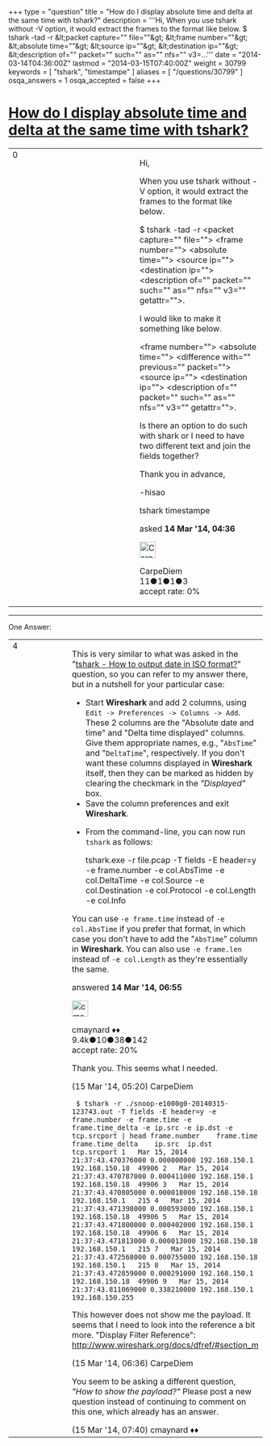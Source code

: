 +++
type = "question"
title = "How do I display absolute time and delta at the same time with tshark?"
description = '''Hi, When you use tshark without -V option, it would extract the frames to the format like below. $ tshark -tad -r &amp;lt;packet capture=&quot;&quot; file=&quot;&quot;&amp;gt; &amp;lt;frame number=&quot;&quot;&amp;gt; &amp;lt;absolute time=&quot;&quot;&amp;gt; &amp;lt;source ip=&quot;&quot;&amp;gt; &amp;lt;destination ip=&quot;&quot;&amp;gt; &amp;lt;description of=&quot;&quot; packet=&quot;&quot; such=&quot;&quot; as=&quot;&quot; nfs=&quot;&quot; v3=...'''
date = "2014-03-14T04:36:00Z"
lastmod = "2014-03-15T07:40:00Z"
weight = 30799
keywords = [ "tshark", "timestampe" ]
aliases = [ "/questions/30799" ]
osqa_answers = 1
osqa_accepted = false
+++

<div class="headNormal">

# [How do I display absolute time and delta at the same time with tshark?](/questions/30799/how-do-i-display-absolute-time-and-delta-at-the-same-time-with-tshark)

</div>

<div id="main-body">

<div id="askform">

<table id="question-table" style="width:100%;"><colgroup><col style="width: 50%" /><col style="width: 50%" /></colgroup><tbody><tr class="odd"><td style="width: 30px; vertical-align: top"><div class="vote-buttons"><span id="post-30799-upvote" class="ajax-command post-vote up" rel="nofollow" title="I like this post (click again to cancel)"> </span><div id="post-30799-score" class="post-score" title="current number of votes">0</div><span id="post-30799-downvote" class="ajax-command post-vote down" rel="nofollow" title="I dont like this post (click again to cancel)"> </span> <span id="favorite-mark" class="ajax-command favorite-mark" rel="nofollow" title="mark/unmark this question as favorite (click again to cancel)"> </span><div id="favorite-count" class="favorite-count"></div></div></td><td><div id="item-right"><div class="question-body"><p>Hi,</p><p>When you use tshark without -V option, it would extract the frames to the format like below.</p><p>$ tshark -tad -r &lt;packet capture="" file=""&gt; &lt;frame number=""&gt; &lt;absolute time=""&gt; &lt;source ip=""&gt; &lt;destination ip=""&gt; &lt;description of="" packet="" such="" as="" nfs="" v3="" getattr=""&gt;.</p><p>I would like to make it something like below.</p><p>&lt;frame number=""&gt; &lt;absolute time=""&gt; &lt;difference with="" previous="" packet=""&gt; &lt;source ip=""&gt; &lt;destination ip=""&gt; &lt;description of="" packet="" such="" as="" nfs="" v3="" getattr=""&gt;.</p><p>Is there an option to do such with shark or I need to have two different text and join the fields together?</p><p>Thank you in advance,</p><p>-hisao</p></div><div id="question-tags" class="tags-container tags"><span class="post-tag tag-link-tshark" rel="tag" title="see questions tagged &#39;tshark&#39;">tshark</span> <span class="post-tag tag-link-timestampe" rel="tag" title="see questions tagged &#39;timestampe&#39;">timestampe</span></div><div id="question-controls" class="post-controls"></div><div class="post-update-info-container"><div class="post-update-info post-update-info-user"><p>asked <strong>14 Mar '14, 04:36</strong></p><img src="https://secure.gravatar.com/avatar/98fd7d759e70809e826fd3a35e9fe2cb?s=32&amp;d=identicon&amp;r=g" class="gravatar" width="32" height="32" alt="CarpeDiem&#39;s gravatar image" /><p><span>CarpeDiem</span><br />
<span class="score" title="11 reputation points">11</span><span title="1 badges"><span class="badge1">●</span><span class="badgecount">1</span></span><span title="1 badges"><span class="silver">●</span><span class="badgecount">1</span></span><span title="3 badges"><span class="bronze">●</span><span class="badgecount">3</span></span><br />
<span class="accept_rate" title="Rate of the user&#39;s accepted answers">accept rate:</span> <span title="CarpeDiem has no accepted answers">0%</span></p></div></div><div id="comments-container-30799" class="comments-container"></div><div id="comment-tools-30799" class="comment-tools"></div><div class="clear"></div><div id="comment-30799-form-container" class="comment-form-container"></div><div class="clear"></div></div></td></tr></tbody></table>

------------------------------------------------------------------------

<div class="tabBar">

<span id="sort-top"></span>

<div class="headQuestions">

One Answer:

</div>

</div>

<span id="30801"></span>

<div id="answer-container-30801" class="answer">

<table style="width:100%;"><colgroup><col style="width: 50%" /><col style="width: 50%" /></colgroup><tbody><tr class="odd"><td style="width: 30px; vertical-align: top"><div class="vote-buttons"><span id="post-30801-upvote" class="ajax-command post-vote up" rel="nofollow" title="I like this post (click again to cancel)"> </span><div id="post-30801-score" class="post-score" title="current number of votes">4</div><span id="post-30801-downvote" class="ajax-command post-vote down" rel="nofollow" title="I dont like this post (click again to cancel)"> </span></div></td><td><div class="item-right"><div class="answer-body"><p>This is very similar to what was asked in the "<a href="http://ask.wireshark.org/questions/30393/tshark-how-to-output-date-in-iso-format">tshark - How to output date in ISO format?</a>" question, so you can refer to my answer there, but in a nutshell for your particular case:</p><ul><li>Start <strong>Wireshark</strong> and add 2 columns, using <code>Edit -&gt; Preferences -&gt; Columns -&gt; Add</code>. These 2 columns are the "Absolute date and time" and "Delta time displayed" columns. Give them appropriate names, e.g., "<code>AbsTime</code>" and "<code>DeltaTime</code>", respectively. If you don't want these columns displayed in <strong>Wireshark</strong> itself, then they can be marked as hidden by clearing the checkmark in the <em>"Displayed"</em> box.</li><li>Save the column preferences and exit <strong>Wireshark</strong>.</li><li><p>From the command-line, you can now run <code>tshark</code> as follows:</p><p>tshark.exe -r file.pcap -T fields -E header=y -e frame.number -e col.AbsTime -e col.DeltaTime -e col.Source -e col.Destination -e col.Protocol -e col.Length -e col.Info</p></li></ul><p>You can use <code>-e frame.time</code> instead of <code>-e col.AbsTime</code> if you prefer that format, in which case you don't have to add the "<code>AbsTime</code>" column in <strong>Wireshark</strong>. You can also use <code>-e frame.len</code> instead of <code>-e col.Length</code> as they're essentially the same.</p></div><div class="answer-controls post-controls"></div><div class="post-update-info-container"><div class="post-update-info post-update-info-user"><p>answered <strong>14 Mar '14, 06:55</strong></p><img src="https://secure.gravatar.com/avatar/55158e2322c4e365a5e0a4a0ac3fbcef?s=32&amp;d=identicon&amp;r=g" class="gravatar" width="32" height="32" alt="cmaynard&#39;s gravatar image" /><p><span>cmaynard ♦♦</span><br />
<span class="score" title="9361 reputation points"><span>9.4k</span></span><span title="10 badges"><span class="badge1">●</span><span class="badgecount">10</span></span><span title="38 badges"><span class="silver">●</span><span class="badgecount">38</span></span><span title="142 badges"><span class="bronze">●</span><span class="badgecount">142</span></span><br />
<span class="accept_rate" title="Rate of the user&#39;s accepted answers">accept rate:</span> <span title="cmaynard has 108 accepted answers">20%</span></p></div></div><div id="comments-container-30801" class="comments-container"><span id="30809"></span><div id="comment-30809" class="comment"><div id="post-30809-score" class="comment-score"></div><div class="comment-text"><p>Thank you. This seems what I needed.</p></div><div id="comment-30809-info" class="comment-info"><span class="comment-age">(15 Mar '14, 05:20)</span> <span class="comment-user userinfo">CarpeDiem</span></div></div><span id="30813"></span><div id="comment-30813" class="comment"><div id="post-30813-score" class="comment-score"></div><div class="comment-text"><p><code> $ tshark -r ./snoop-e1000g0-20140315-123743.out -T fields -E header=y -e frame.number -e frame.time -e frame.time_delta -e ip.src -e ip.dst -e tcp.srcport | head frame.number    frame.time  frame.time_delta    ip.src  ip.dst  tcp.srcport 1   Mar 15, 2014 21:37:43.470376000 0.000000000 192.168.150.1   192.168.150.18  49906 2   Mar 15, 2014 21:37:43.470787000 0.000411000 192.168.150.1   192.168.150.18  49906 3   Mar 15, 2014 21:37:43.470805000 0.000018000 192.168.150.18  192.168.150.1   215 4   Mar 15, 2014 21:37:43.471398000 0.000593000 192.168.150.1   192.168.150.18  49906 5   Mar 15, 2014 21:37:43.471800000 0.000402000 192.168.150.1   192.168.150.18  49906 6   Mar 15, 2014 21:37:43.471813000 0.000013000 192.168.150.18  192.168.150.1   215 7   Mar 15, 2014 21:37:43.472568000 0.000755000 192.168.150.18  192.168.150.1   215 8   Mar 15, 2014 21:37:43.472859000 0.000291000 192.168.150.1   192.168.150.18  49906 9   Mar 15, 2014 21:37:43.811069000 0.338210000 192.168.150.1   192.168.150.255</code></p><p>This however does not show me the payload. It seems that I need to look into the reference a bit more. "Display Filter Reference": <a href="http://www.wireshark.org/docs/dfref/#section_m">http://www.wireshark.org/docs/dfref/#section_m</a></p></div><div id="comment-30813-info" class="comment-info"><span class="comment-age">(15 Mar '14, 06:36)</span> <span class="comment-user userinfo">CarpeDiem</span></div></div><span id="30815"></span><div id="comment-30815" class="comment"><div id="post-30815-score" class="comment-score"></div><div class="comment-text"><p>You seem to be asking a different question, <em>"How to show the payload?"</em> Please post a new question instead of continuing to comment on this one, which already has an answer.</p></div><div id="comment-30815-info" class="comment-info"><span class="comment-age">(15 Mar '14, 07:40)</span> <span class="comment-user userinfo">cmaynard ♦♦</span></div></div></div><div id="comment-tools-30801" class="comment-tools"></div><div class="clear"></div><div id="comment-30801-form-container" class="comment-form-container"></div><div class="clear"></div></div></td></tr></tbody></table>

</div>

<div class="paginator-container-left">

</div>

</div>

</div>

